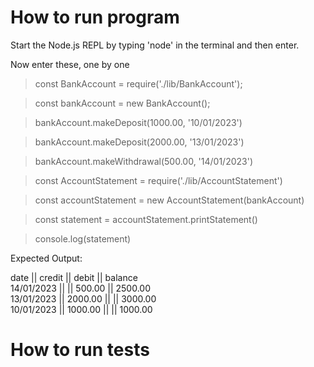 

# How to run program

Start the Node.js REPL by typing 'node' in the terminal and then enter.

Now enter these, one by one

> const BankAccount = require('./lib/BankAccount');

> const bankAccount = new BankAccount();

> bankAccount.makeDeposit(1000.00, '10/01/2023')

> bankAccount.makeDeposit(2000.00, '13/01/2023')

> bankAccount.makeWithdrawal(500.00, '14/01/2023')

> const AccountStatement = require('./lib/AccountStatement')

> const accountStatement = new AccountStatement(bankAccount)

> const statement = accountStatement.printStatement()

> console.log(statement)

Expected Output:

date || credit || debit || balance  
14/01/2023 || || 500.00 || 2500.00  
13/01/2023 || 2000.00 || || 3000.00  
10/01/2023 || 1000.00 || || 1000.00  

# How to run tests